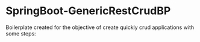 # SpringBoot-GenericRestCrudBP

Boilerplate created for the objective of create quickly crud applications with some steps: 
